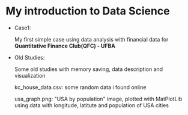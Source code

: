 # **My introduction to Data Science**
- Case1:

   My first simple case using data analysis with financial data for **Quantitative Finance Club(QFC) - UFBA**
- Old Studies: 
   
   Some old studies with memory saving, data description and visualization
   
   kc_house_data.csv: some random data i found online
  
   usa_graph.png: "USA by population" image, plotted with MatPlotLib using data with longitude, latitute and population of USA cities
